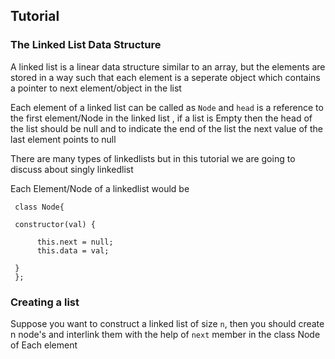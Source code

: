 Tutorial
--------
### The Linked List Data Structure

A linked list is a linear data structure similar to an array, but the elements are stored in a way such that each element is a seperate object which contains a pointer to next element/object in the list

Each element of a linked list can be called as `Node` and `head` is a reference to the first element/Node in the linked list , if a list is Empty then the head of the list should be null and to indicate the end of the list the next value of the last element points to null 

There are many types of linkedlists but in this tutorial we are going to discuss about singly linkedlist

Each Element/Node of a linkedlist would be

     class Node{
          
     constructor(val) {

          this.next = null;
          this.data = val;

     }
     };

     
### Creating a list

Suppose you want to construct a linked list of size `n`, then you should create n node's and interlink them with the help of `next` member in the class Node of Each element 